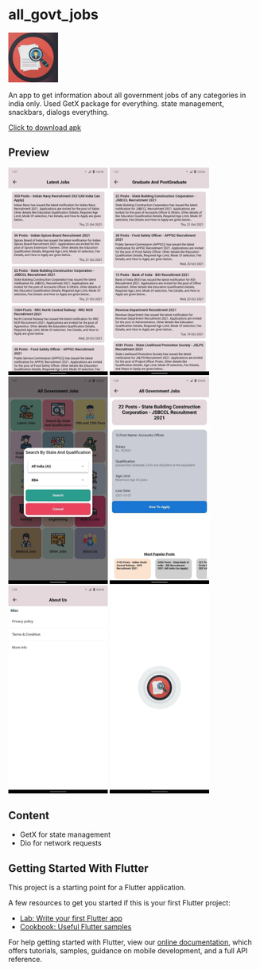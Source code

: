 # all_govt_jobs

<img src="screenshots/app_logo.png" width="100" height="100"/>

An app to get information about all government jobs of any categories in india only.
Used GetX package for everything. state management, snackbars, dialogs everything.

[Click to download apk](https://github.com/ashishpipaliya/all_government_jobs/raw/main/All%20Government%20Jobs.apk)

## Preview

<img src="./screenshots/photo_2021-10-21_16-44-18.jpg" width="200"/>
<img src="./screenshots/photo_2021-10-21_16-44-28.jpg" width="200"/>
<img src="./screenshots/photo_2021-10-21_16-44-32.jpg" width="200"/>
<img src="./screenshots/photo_2021-10-21_16-44-36.jpg" width="200"/>
<img src="./screenshots/photo_2021-10-21_16-44-40.jpg" width="200"/>
<img src="./screenshots/photo_2021-10-21_16-44-43.jpg" width="200"/>

## Content

- GetX for state management
- Dio for network requests


## Getting Started With Flutter

This project is a starting point for a Flutter application.

A few resources to get you started if this is your first Flutter project:

- [Lab: Write your first Flutter app](https://flutter.dev/docs/get-started/codelab)
- [Cookbook: Useful Flutter samples](https://flutter.dev/docs/cookbook)

For help getting started with Flutter, view our
[online documentation](https://flutter.dev/docs), which offers tutorials,
samples, guidance on mobile development, and a full API reference.
